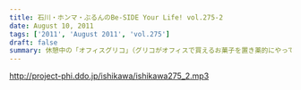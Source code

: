 ```yaml
---
title: 石川・ホンマ・ぶるんのBe-SIDE Your Life! vol.275-2
date: August 10, 2011
tags: ['2011', 'August 2011', 'vol.275']
draft: false
summary: 休憩中の「オフィスグリコ」（グリコがオフィスで買えるお菓子を置き薬的にやっているやつ。）ビーサイメンバーのアイス消費量は半端ありません。NAMAE
---
```


http://project-phi.ddo.jp/ishikawa/ishikawa275_2.mp3